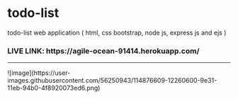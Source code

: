 # todo-list
todo-list web application ( html, css bootstrap, node js, express js and ejs )
<h3>LIVE LINK: https://agile-ocean-91414.herokuapp.com/ </h3>
<hr> 
![image](https://user-images.githubusercontent.com/56250943/114876609-12260600-9e31-11eb-94b0-4f8920073ed6.png)

